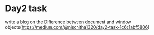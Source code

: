 # Day2 task
write a blog on the Difference between document and window objects(https://medium.com/@nischitha1320/day2-task-1c6c1abf5806)